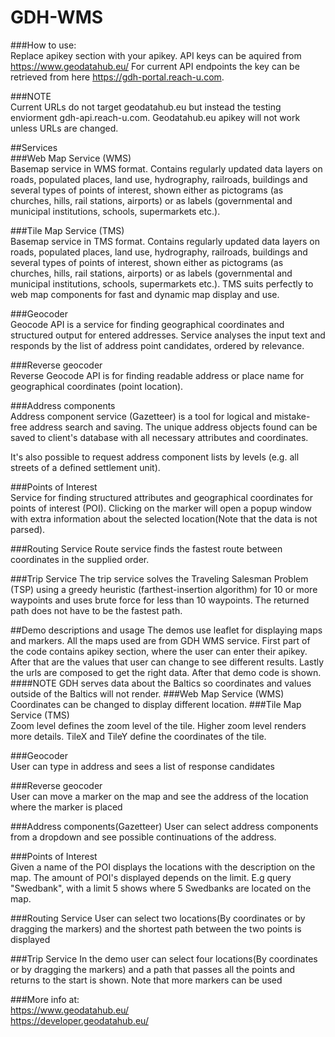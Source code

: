 # GDH-WMS
###How to use:  
Replace apikey section with your apikey. API keys can be aquired from https://www.geodatahub.eu/ 
For current API endpoints the key can be retrieved from here https://gdh-portal.reach-u.com.
  
###NOTE  
Current URLs do not target geodatahub.eu but instead the testing enviorment gdh-api.reach-u.com. Geodatahub.eu apikey will not work unless URLs are changed.

##Services  
###Web Map Service (WMS)  
Basemap service in WMS format. Contains regularly updated data layers on roads, populated places, land use, hydrography, railroads, buildings and several types of 
points of interest, shown either as pictograms (as churches, hills, rail stations, airports) or as labels (governmental and municipal institutions, schools, supermarkets etc.).

###Tile Map Service (TMS)  
Basemap service in TMS format. Contains regularly updated data layers on roads, populated places, land use, hydrography, railroads, buildings and several types of 
points of interest, shown either as pictograms (as churches, hills, rail stations, airports) or as labels (governmental and municipal institutions, schools, supermarkets etc.). 
TMS suits perfectly to web map components for fast and dynamic map display and use.

###Geocoder  
Geocode API is a service for finding geographical coordinates and structured output for entered addresses. Service analyses the input text and responds by the list of address point candidates, ordered by relevance.

###Reverse geocoder  
Reverse Geocode API is for finding readable address or place name for geographical coordinates (point location).

###Address components  
Address component service (Gazetteer) is a tool for logical and mistake-free address search and saving. The unique address objects found can be saved to client's database with all necessary attributes and coordinates.  
  
It's also possible to request address component lists by levels (e.g. all streets of a defined settlement unit).
  
###Points of Interest  
Service for finding structured attributes and geographical coordinates for points of interest (POI). Clicking on the marker will open a popup window with extra information about the selected location(Note that the data is not parsed).

###Routing Service
Route service finds the fastest route between coordinates in the supplied order.
 
###Trip Service
The trip service solves the Traveling Salesman Problem (TSP) using a greedy heuristic (farthest-insertion algorithm) for 10 or more waypoints and uses brute force for less than 10 waypoints. The returned path does not have to be the fastest path.

##Demo descriptions and usage
The demos use leaflet for displaying maps and markers. All the maps used are from GDH WMS service. First part of the code contains apikey section, where the user can enter their apikey. After that are the values that user can change to see different results. 
Lastly the urls are composed to get the right data. After that demo code is shown.
####NOTE 
GDH serves data about the Baltics so coordinates and values outside of the Baltics will not render.
###Web Map Service (WMS)  
Coordinates can be changed to display different location.
###Tile Map Service (TMS)  
Zoom level defines the zoom level of the tile. Higher zoom level renders more details. TileX and TileY define the coordinates of the tile.

###Geocoder  
User can type in address and sees a list of response candidates

###Reverse geocoder  
User can move a marker on the map and see the address of the location where the marker is placed

###Address components(Gazetteer)
User can select address components from a dropdown and see possible continuations of the address.

###Points of Interest  
Given a name of the POI displays the locations with the description on the map. The amount of POI's displayed depends on the limit. E.g query "Swedbank", with a limit 5 shows where 5 Swedbanks are located on the map.

###Routing Service
User can select two locations(By coordinates or by dragging the markers) and the shortest path between the two points is displayed

###Trip Service
In the demo user can select four locations(By coordinates or by dragging the markers) and a path that passes all the points and returns to the start is shown. Note that more markers can be used

###More info at:  
https://www.geodatahub.eu/  
https://developer.geodatahub.eu/  